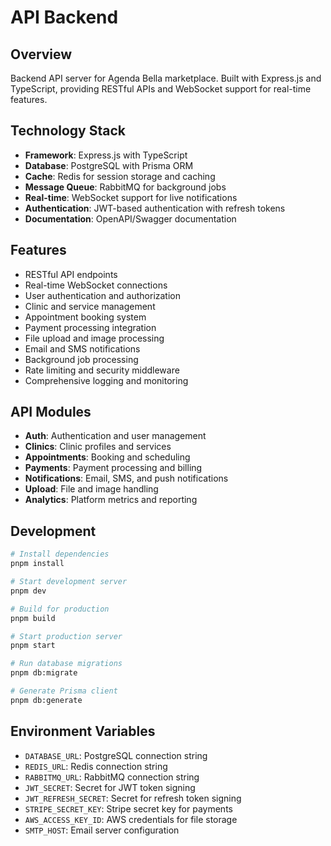 # API Backend

## Overview
Backend API server for Agenda Bella marketplace. Built with Express.js and TypeScript, providing RESTful APIs and WebSocket support for real-time features.

## Technology Stack
- **Framework**: Express.js with TypeScript
- **Database**: PostgreSQL with Prisma ORM
- **Cache**: Redis for session storage and caching
- **Message Queue**: RabbitMQ for background jobs
- **Real-time**: WebSocket support for live notifications
- **Authentication**: JWT-based authentication with refresh tokens
- **Documentation**: OpenAPI/Swagger documentation

## Features
- RESTful API endpoints
- Real-time WebSocket connections
- User authentication and authorization
- Clinic and service management
- Appointment booking system
- Payment processing integration
- File upload and image processing
- Email and SMS notifications
- Background job processing
- Rate limiting and security middleware
- Comprehensive logging and monitoring

## API Modules
- **Auth**: Authentication and user management
- **Clinics**: Clinic profiles and services
- **Appointments**: Booking and scheduling
- **Payments**: Payment processing and billing
- **Notifications**: Email, SMS, and push notifications
- **Upload**: File and image handling
- **Analytics**: Platform metrics and reporting

## Development
```bash
# Install dependencies
pnpm install

# Start development server
pnpm dev

# Build for production
pnpm build

# Start production server
pnpm start

# Run database migrations
pnpm db:migrate

# Generate Prisma client
pnpm db:generate
```

## Environment Variables
- `DATABASE_URL`: PostgreSQL connection string
- `REDIS_URL`: Redis connection string
- `RABBITMQ_URL`: RabbitMQ connection string
- `JWT_SECRET`: Secret for JWT token signing
- `JWT_REFRESH_SECRET`: Secret for refresh token signing
- `STRIPE_SECRET_KEY`: Stripe secret key for payments
- `AWS_ACCESS_KEY_ID`: AWS credentials for file storage
- `SMTP_HOST`: Email server configuration
